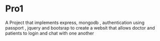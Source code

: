 # Pro1
A Project that implements express, mongodb , authentication using passport , jquery and bootsrap to create a websit 
that allows doctor and patients to login and chat with one another
